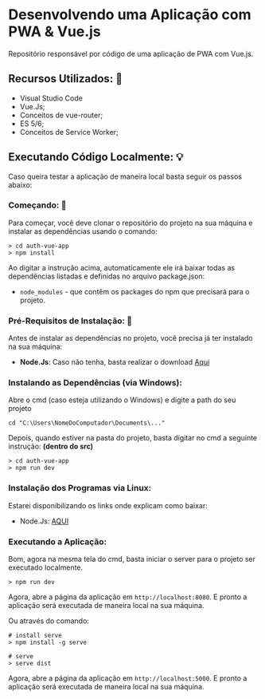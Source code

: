 # Desenvolvendo uma Aplicação com PWA & Vue.js

Repositório responsável por código de uma aplicação de PWA com Vue.js.


## Recursos Utilizados: :mega:

- Visual Studio Code
- Vue.Js;
- Conceitos de vue-router;
- ES 5/6;
- Conceitos de Service Worker;


## Executando Código Localmente: :bulb:

Caso queira testar a aplicação de maneira local basta seguir os passos abaixo:

### Começando: :running:

Para começar, você deve clonar o repositório do projeto na sua máquina e instalar as dependências usando o comando:

```
> cd auth-vue-app 
> npm install
```

Ao digitar a instrução acima, automaticamente ele irá baixar todas as dependências listadas e definidas no arquivo package.json:

* `node_modules` - que contêm os packages do npm que precisará para o projeto.


### Pré-Requisitos de Instalação: :eyes:

Antes de instalar as dependências no projeto, você precisa já ter instalado na sua máquina:

* **Node.Js**: Caso não tenha, basta realizar o download [Aqui](https://nodejs.org/en/)


### Instalando as Dependências (via Windows):

Abre o cmd (caso esteja utilizando o Windows) e digite a path do seu projeto

```
cd "C:\Users\NomeDoComputador\Documents\..."
```

Depois, quando estiver na pasta do projeto, basta digitar no cmd a seguinte instrução: **(dentro do src)**
```
> cd auth-vue-app 
> npm run dev
```


### Instalação dos Programas via Linux:

Estarei disponibilizando os links onde explicam como baixar:

- Node.Js: [AQUI](https://nodejs.org/en/download/package-manager/)


### Executando a Aplicação: 

Bom, agora na mesma tela do cmd, basta iniciar o server para o projeto ser executado localmente.

```
> npm run dev
```
Agora, abre a página da aplicação em `http://localhost:8080`. E pronto a aplicação será executada de maneira local na sua máquina.  


Ou através do comando:  

```
# install serve
> npm install -g serve

# serve
> serve dist
```

Agora, abre a página da aplicação em `http://localhost:5000`. E pronto a aplicação será executada de maneira local na sua máquina.


      


